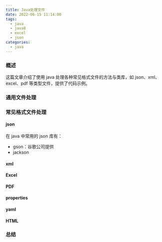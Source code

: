 ```yaml
---
title: Java处理文件
date: 2022-06-15 11:14:00
tags:
  - java
  - java8
  - excel
  - json
categories:
  - java
---
```


### 概述

这篇文章介绍了使用 java 处理各种常见格式文件的方法与类库，如 json、xml、excel、pdf 等类型文件，提供了代码示例。



<!-- more -->

### 通用文件处理

### 常见格式文件处理

#### json

在 java 中常用的 json 库有：

- gson：谷歌公司提供
- jackson

#### xml

#### Excel

#### PDF

#### properties

#### yaml

#### HTML

### 总结
